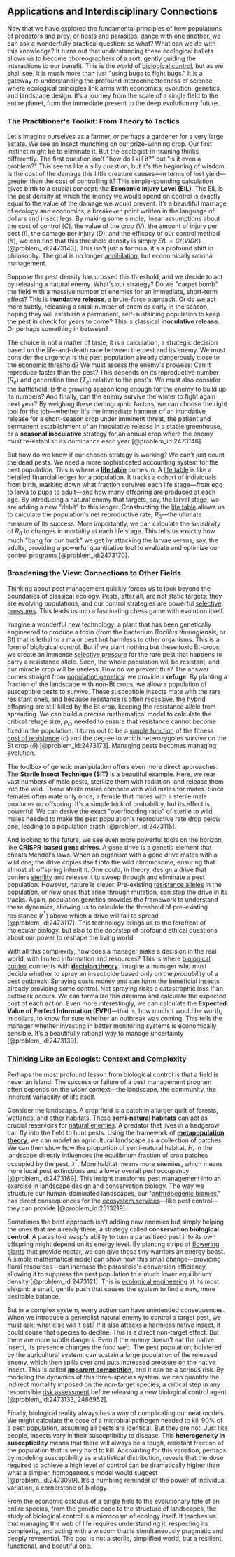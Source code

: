 ## Applications and Interdisciplinary Connections

Now that we have explored the fundamental principles of how populations of predators and prey, or hosts and parasites, dance with one another, we can ask a wonderfully practical question: so what? What can we *do* with this knowledge? It turns out that understanding these ecological ballets allows us to become choreographers of a sort, gently guiding the interactions to our benefit. This is the world of [biological control](@article_id:275518), but as we shall see, it is much more than just "using bugs to fight bugs." It is a gateway to understanding the profound interconnectedness of science, where ecological principles link arms with economics, evolution, genetics, and landscape design. It’s a journey from the scale of a single field to the entire planet, from the immediate present to the deep evolutionary future.

### The Practitioner's Toolkit: From Theory to Tactics

Let's imagine ourselves as a farmer, or perhaps a gardener for a very large estate. We see an insect munching on our prize-winning crop. Our first instinct might be to eliminate it. But the ecologist-in-training thinks differently. The first question isn't "how do I kill it?" but "is it even a problem?" This seems like a silly question, but it's the beginning of wisdom. Is the cost of the damage this little creature causes—in terms of lost yield—greater than the cost of controlling it? This simple-sounding calculation gives birth to a crucial concept: the **Economic Injury Level (EIL)**. The EIL is the pest density at which the money we would spend on control is exactly equal to the value of the damage we would prevent. It’s a beautiful marriage of ecology and economics, a breakeven point written in the language of dollars and insect legs. By making some simple, linear assumptions about the cost of control ($C$), the value of the crop ($V$), the amount of injury per pest ($I$), the damage per injury ($D$), and the efficacy of our control method ($K$), we can find that this threshold density is simply $EIL = C / (V I D K)$ [@problem_id:2473143]. This isn't just a formula; it's a profound shift in philosophy. The goal is no longer [annihilation](@article_id:158870), but economically rational management.

Suppose the pest density has crossed this threshold, and we decide to act by releasing a natural enemy. What's our strategy? Do we "carpet bomb" the field with a massive number of enemies for an immediate, short-term effect? This is **inundative release**, a brute-force approach. Or do we act more subtly, releasing a small number of enemies early in the season, hoping they will establish a permanent, self-sustaining population to keep the pest in check for years to come? This is classical **inoculative release**. Or perhaps something in between?

The choice is not a matter of taste; it is a calculation, a strategic decision based on the life-and-death race between the pest and its enemy. We must consider the urgency: Is the pest population already dangerously close to the [economic threshold](@article_id:194071)? We must assess the enemy's prowess: Can it reproduce faster than the pest? This depends on its reproductive number ($R_e$) and generation time ($T_e$) relative to the pest's. We must also consider the battlefield: Is the growing season long enough for the enemy to build up its numbers? And finally, can the enemy survive the winter to fight again next year? By weighing these demographic factors, we can choose the right tool for the job—whether it's the immediate hammer of an inundative release for a short-season crop under imminent threat, the patient and permanent establishment of an inoculative release in a stable greenhouse, or a **seasonal inoculative** strategy for an annual crop where the enemy must re-establish its dominance each year [@problem_id:2473146].

But how do we know if our chosen strategy is working? We can't just count the dead pests. We need a more sophisticated accounting system for the pest population. This is where a **[life table](@article_id:139205)** comes in. A [life table](@article_id:139205) is like a detailed financial ledger for a population. It tracks a cohort of individuals from birth, marking down what fraction survives each life stage—from egg to larva to pupa to adult—and how many offspring are produced at each age. By introducing a natural enemy that targets, say, the larval stage, we are adding a new "debit" to this ledger. Constructing the [life table](@article_id:139205) allows us to calculate the population's net reproductive rate, $R_0$—the ultimate measure of its success. More importantly, we can calculate the *sensitivity* of $R_0$ to changes in mortality at each life stage. This tells us exactly how much "bang for our buck" we get by attacking the larvae versus, say, the adults, providing a powerful quantitative tool to evaluate and optimize our control programs [@problem_id:2473170].

### Broadening the View: Connections to Other Fields

Thinking about pest management quickly forces us to look beyond the boundaries of classical ecology. Pests, after all, are not static targets; they are evolving populations, and our control strategies are powerful [selective pressures](@article_id:174984). This leads us into a fascinating chess game with evolution itself.

Imagine a wonderful new technology: a plant that has been genetically engineered to produce a toxin (from the bacterium *Bacillus thuringiensis*, or Bt) that is lethal to a major pest but harmless to other organisms. This is a form of biological control. But if we plant nothing but these toxic Bt-crops, we create an immense [selective pressure](@article_id:167042) for the rare pest that happens to carry a resistance allele. Soon, the whole population will be resistant, and our miracle crop will be useless. How do we prevent this? The answer comes straight from [population genetics](@article_id:145850): we provide a **refuge**. By planting a fraction of the landscape with non-Bt crops, we allow a population of susceptible pests to survive. These susceptible insects mate with the rare resistant ones, and because resistance is often recessive, the hybrid offspring are still killed by the Bt crop, keeping the resistance allele from spreading. We can build a precise mathematical model to calculate the critical refuge size, $\rho_c$, needed to ensure that resistance cannot become fixed in the population. It turns out to be a [simple function](@article_id:160838) of the fitness [cost of resistance](@article_id:187519) ($c$) and the degree to which heterozygotes survive on the Bt crop ($\delta$) [@problem_id:2473173]. Managing pests becomes managing evolution.

The toolbox of genetic manipulation offers even more direct approaches. The **Sterile Insect Technique (SIT)** is a beautiful example. Here, we rear vast numbers of male pests, sterilize them with radiation, and release them into the wild. These sterile males compete with wild males for mates. Since females often mate only once, a female that mates with a sterile male produces no offspring. It's a simple trick of probability, but its effect is powerful. We can derive the exact "overflooding ratio" of sterile to wild males needed to make the pest population's reproductive rate drop below one, leading to a population crash [@problem_id:2473115].

And looking to the future, we see even more powerful tools on the horizon, like **CRISPR-based gene drives**. A gene drive is a genetic element that cheats Mendel's laws. When an organism with a gene drive mates with a wild one, the drive copies itself into the wild chromosome, ensuring that almost all offspring inherit it. One could, in theory, design a drive that confers [sterility](@article_id:179738) and release it to sweep through and eliminate a pest population. However, nature is clever. Pre-existing [resistance alleles](@article_id:189792) in the population, or new ones that arise through mutation, can stop the drive in its tracks. Again, population genetics provides the framework to understand these dynamics, allowing us to calculate the threshold of pre-existing resistance ($r^*$) above which a drive will fail to spread [@problem_id:2473117]. This technology brings us to the forefront of molecular biology, but also to the doorstep of profound ethical questions about our power to reshape the living world.

With all this complexity, how does a manager make a decision in the real world, with limited information and resources? This is where [biological control](@article_id:275518) connects with **[decision theory](@article_id:265488)**. Imagine a manager who must decide whether to spray an insecticide based only on the *probability* of a pest outbreak. Spraying costs money and can harm the beneficial insects already providing some control. Not spraying risks a catastrophic loss if an outbreak occurs. We can formalize this dilemma and calculate the expected cost of each action. Even more interestingly, we can calculate the **Expected Value of Perfect Information (EVPI)**—that is, how much it would be worth, in dollars, to know for sure whether an outbreak was coming. This tells the manager whether investing in better monitoring systems is economically sensible. It’s a beautifully rational way to manage uncertainty [@problem_id:2473139].

### Thinking Like an Ecologist: Context and Complexity

Perhaps the most profound lesson from biological control is that a field is never an island. The success or failure of a pest management program often depends on the wider context—the landscape, the community, the inherent variability of life itself.

Consider the landscape. A crop field is a patch in a larger quilt of forests, wetlands, and other habitats. These **semi-natural habitats** can act as crucial reservoirs for [natural enemies](@article_id:188922). A predator that lives in a hedgerow can fly into the field to hunt pests. Using the framework of **[metapopulation theory](@article_id:188787)**, we can model an agricultural landscape as a collection of patches. We can then show how the proportion of semi-natural habitat, $H$, in the landscape directly influences the equilibrium fraction of crop patches occupied by the pest, $x^*$. More habitat means more enemies, which means more local pest extinctions and a lower overall pest occupancy [@problem_id:2473169]. This insight transforms pest management into an exercise in landscape design and conservation biology. The way we structure our human-dominated landscapes, our "[anthropogenic biomes](@article_id:198113)," has direct consequences for the [ecosystem services](@article_id:147022)—like pest control—they can provide [@problem_id:2513219].

Sometimes the best approach isn't adding new enemies but simply helping the ones that are already there, a strategy called **conservation biological control**. A parasitoid wasp's ability to turn a parasitized pest into its own offspring might depend on its energy level. By planting strips of [flowering plants](@article_id:191705) that provide nectar, we can give these tiny warriors an energy boost. A simple mathematical model can show how this small change—providing floral resources—can increase the parasitoid's conversion efficiency, allowing it to suppress the pest population to a much lower equilibrium density [@problem_id:2473121]. This is [ecological engineering](@article_id:186823) at its most elegant: a small, gentle push that causes the system to find a new, more desirable balance.

But in a complex system, every action can have unintended consequences. When we introduce a generalist natural enemy to control a target pest, we must ask: what else will it eat? If it also attacks a harmless native insect, it could cause that species to decline. This is a direct non-target effect. But there are more subtle dangers. Even if the enemy doesn't eat the native insect, its presence changes the food web. The pest population, bolstered by the agricultural system, can sustain a large population of the released enemy, which then spills over and puts increased pressure on the native insect. This is called **[apparent competition](@article_id:151968)**, and it can be a serious risk. By modeling the dynamics of this three-species system, we can quantify the indirect mortality imposed on the non-target species, a critical step in any responsible [risk assessment](@article_id:170400) before releasing a new biological control agent [@problem_id:2473133, 2486952].

Finally, biological reality always has a way of complicating our neat models. We might calculate the dose of a microbial pathogen needed to kill 90% of a pest population, assuming all pests are identical. But they are not. Just like people, insects vary in their susceptibility to disease. This **heterogeneity in susceptibility** means that there will always be a tough, resistant fraction of the population that is very hard to kill. Accounting for this variation, perhaps by modeling susceptibility as a statistical distribution, reveals that the dose required to achieve a high level of control can be dramatically higher than what a simpler, homogeneous model would suggest [@problem_id:2473099]. It’s a humbling reminder of the power of individual variation, a cornerstone of biology.

From the economic calculus of a single field to the evolutionary fate of an entire species, from the genetic code to the structure of landscapes, the study of biological control is a microcosm of ecology itself. It teaches us that managing the web of life requires understanding it, respecting its complexity, and acting with a wisdom that is simultaneously pragmatic and deeply reverential. The goal is not a sterile, simplified world, but a resilient, functional, and beautiful one.